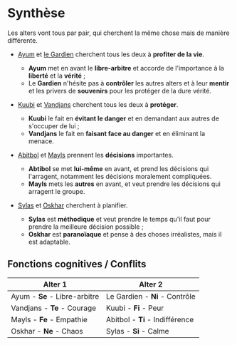 # Synthèse

Les alters vont tous par pair, qui cherchent la même chose mais de manière différente.

* [Ayum](./Ayum.md) et [le Gardien](./LeGardien.md) cherchent tous les deux à **profiter de la vie**.
    * **Ayum** met en avant le **libre-arbitre** et accorde de l'importance à la **liberté** et la **vérité** ;
    * Le **Gardien** n'hésite pas à **contrôler** les autres alters et à leur **mentir** et les privers de **souvenirs** pour les protéger de la dure vérité.

* [Kuubi](./Kuubi.md) et [Vandjans](./Vandjans.md) cherchent tous les deux à **protéger**.
    * **Kuubi** le fait en **évitant le danger** et en demandant aux autres de s'occuper de lui ;
    * **Vandjans** le fait en **faisant face au danger** et en éliminant la menace.

* [Abitbol](./Abitbol.md) et [Mayls](./Mayls.md) prennent les **décisions** importantes.
    * **Abtibol** se met **lui-même** en avant, et prend les décisions qui l'arragent, notamment les décisions moralement compliquées.
    * **Mayls** mets les **autres** en avant, et veut prendre les décisions qui arragent le groupe.

* [Sylas](./Sylas.md) et [Oskhar](./Oskhar.md) cherchent à planifier.
    * **Sylas** est **méthodique** et veut prendre le temps qu'il faut pour prendre la meilleure décision possible ;
    * **Oskhar** est **paranoïaque** et pense à des choses irréalistes, mais il est adaptable.

## Fonctions cognitives / Conflits

| Alter 1 | Alter 2 |
| - | - |
| Ayum - **Se** - Libre-arbitre | Le Gardien - **Ni** - Contrôle |
| Vandjans - **Te** - Courage | Kuubi - **Fi** - Peur |
| Mayls - **Fe** - Empathie | Abitbol - **Ti** - Indifférence |
| Oskhar - **Ne** - Chaos | Sylas - **Si** - Calme |